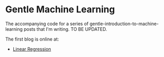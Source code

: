 # Gentle Machine Learning

The accompanying code for a series of gentle-introduction-to-machine-learning posts that I'm writing. TO BE UPDATED.

The first blog is online at: 
- [Linear Regression](https://giangson.me/blog/the-simplest-machine-learning-model)
